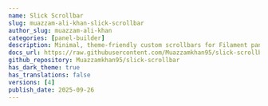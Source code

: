 ```yaml
---
name: Slick Scrollbar
slug: muazzam-ali-khan-slick-scrollbar
author_slug: muazzam-ali-khan
categories: [panel-builder]
description: Minimal, theme-friendly custom scrollbars for Filament panels.
docs_url: https://raw.githubusercontent.com/Muazzamkhan95/slick-scrollbar/main/README.md
github_repository: Muazzamkhan95/slick-scrollbar
has_dark_theme: true
has_translations: false
versions: [4]
publish_date: 2025-09-26
---
```

